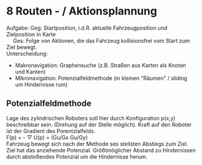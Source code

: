 # 8 Routen - / Aktionsplannung
Aufgabe: Geg: Startposition, i.d.R. aktuelle Fahrzeugposition und Zielposition in Karte <br>
&emsp; Ges: Folge von Aktionen, die das Fahrzeug kollisionsfrei vom Start zum Ziel bewegt. <br>
Unterscheidung: 
- Makronavigation: Graphensuche (z.B. Straßen aus Karten als Knoten und Kanten)
- Mikronavigation: Potenzialfeldmethode (in kleinen "Räumen" / sliding um Hindernisse rum)

##  Potenzialfeldmethode
Lage des zylindrischen Roboters soll hier durch Konfiguration p(x,y) beschreibbar sein. (Drehung auf der Stelle möglich). Kraft auf den Roboter ist der Gradient des Porentzialfelds.<br>
F(p) = - ▽ U(p) = (Gu/Gx Gu/Gy) <br>
Fahrzeug bewegt sich nach der Methode ses steilsten Abstiegs zum Ziel. Ziel hat das anziehende Potenzial. Größtmöglicher Abstand zu Hindernissen durch abstoßendes Potenzial um die Hindernisse herum. <br>